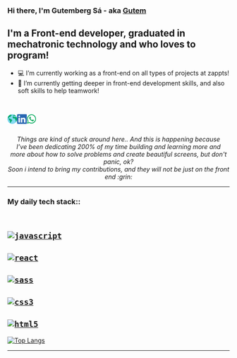 ### Hi there, I'm Gutemberg Sá - aka [Gutem][website]

## I'm a Front-end developer, graduated in mechatronic technology and who loves to program!

- :computer: I’m currently working as a front-end on all types of projects at zappts!
- :closed_book: I’m currently getting deeper in front-end development skills, and also soft skills to help teamwork!
<br />

[<img align="left" alt="Sabesan" height="22px" src="./SocialLogo/Web.png" />][website]
[<img align="left" alt="Sabesan | LinkedIn" height="22px" src="./SocialLogo/LinkedIn.png" />][linkedin]
[<img align="left" alt="Sabesan | Whatsapp" height="22px" src="./SocialLogo/WhatsApp.png" />][whatsapp]

<br />
<br />

<p align=center>
<em>
Things are kind of stuck around here.. And this is happening because<br> 
I’ve been dedicating 200% of my time building and learning more and<br>
more about how to solve problems and create beautiful screens, but don't panic, ok?<br>
Soon i intend to bring my contributions, and they will not be just on the front end :grin:
</em>
</p>

---

### My daily tech stack::

[<code style="background-color: transparent;">
<img alt="javascript" width="26px" src="https://img.icons8.com/color/240/000000/javascript.png" />
</code>](https://developer.mozilla.org/en-US/docs/Web/JavaScript)
[<code style="background-color: none;">
<img alt="react" width="26px" src="https://img.icons8.com/color/240/000000/react-native.png" />
</code>](https://reactjs.org/)
[<code>
<img alt="sass" width="26px" src="https://img.icons8.com/color/240/000000/sass.png">
</code>](https://sass-lang.com/)
[<code>
<img alt="css3" width="26px" src="https://img.icons8.com/color/240/000000/css3.png">
</code>](https://developer.mozilla.org/en-US/docs/Web/CSS)
[<code>
<img alt="html5" width="26px" src="https://img.icons8.com/color/240/000000/html-5.png">
</code>](https://developer.mozilla.org/en-US/docs/Web/HTML)
---

[![Top Langs](https://github-readme-stats.vercel.app/api/top-langs/?username=gutembergsa)](https://github.com/gutembergsa/github-readme-stats)

---

[website]: https://gutembergsa.com
[linkedin]: https://www.linkedin.com/in/sabesan96
[dev]: https://gutembergsa.com
[gmail]: mailto:gutemberg.silvasa@outlook.com
[whatsapp]: https://wa.me/5512996862053
